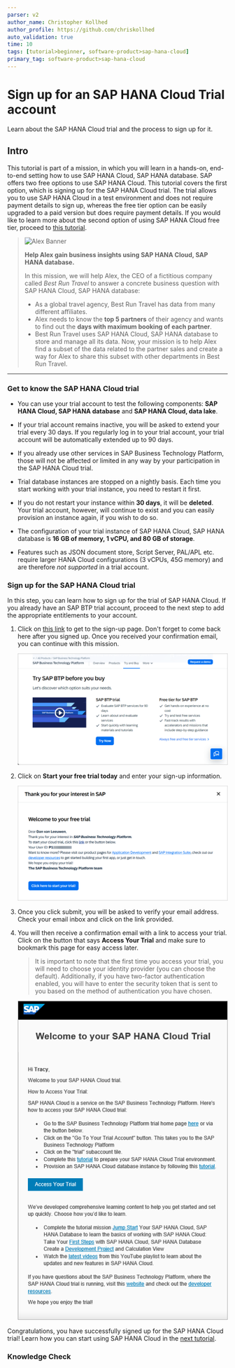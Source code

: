 ```yaml
---
parser: v2
author_name: Christopher Kollhed
author_profile: https://github.com/chriskollhed
auto_validation: true
time: 10
tags: [tutorial>beginner, software-product>sap-hana-cloud]
primary_tag: software-product>sap-hana-cloud
---
```


# Sign up for an SAP HANA Cloud Trial account 
<!-- description --> Learn about the SAP HANA Cloud trial and the process to sign up for it.

## Intro
This tutorial is part of a mission, in which you will learn in a hands-on, end-to-end setting how to use SAP HANA Cloud, SAP HANA database. SAP offers two free options to use SAP HANA Cloud. This tutorial covers the first option, which is signing up for the SAP HANA Cloud trial. The trial allows you to use SAP HANA Cloud in a test environment and does not require payment details to sign up, whereas the free tier option can be easily upgraded to a paid version but does require payment details. If you would like to learn more about the second option of using SAP HANA Cloud free tier, proceed to [this tutorial](hana-cloud-mission-trial-2-ft).


>![Alex Banner](banner-alex.png)
>
> **Help Alex gain business insights using SAP HANA Cloud, SAP HANA database.**
>
> In this mission, we will help Alex, the CEO of a fictitious company called *Best Run Travel* to answer a concrete business question with SAP HANA Cloud, SAP HANA database:
>
> * As a global travel agency, Best Run Travel has data from many different affiliates.
> * Alex needs to know the **top 5 partners** of their agency and wants to find out the **days with maximum booking of each partner**.
> * Best Run Travel uses SAP HANA Cloud, SAP HANA database to store and manage all its data. Now, your mission is to help Alex find a subset of the data related to the partner sales and create a way for Alex to share this subset with other departments in Best Run Travel.


---

  ### Get to know the SAP HANA Cloud trial
-	You can use your trial account to test the following components: **SAP HANA Cloud, SAP HANA database** and **SAP HANA Cloud, data lake**.

-	If your trial account remains inactive, you will be asked to extend your trial every 30 days. If you regularly log in to your trial account, your trial account will be automatically extended up to 90 days.

-	If you already use other services in SAP Business Technology Platform, those will not be affected or limited in any way by your participation in the SAP HANA Cloud trial.

-	Trial database instances are stopped on a nightly basis. Each time you start working with your trial instance, you need to restart it first.

-	If you do not restart your instance within **30 days**, it will be **deleted**. Your trial account, however, will continue to exist and you can easily provision an instance again, if you wish to do so.

-	The configuration of your trial instance of SAP HANA Cloud, SAP HANA database is **16 GB of memory, 1 vCPU, and 80 GB of storage**.

-   Features such as JSON document store, Script Server, PAL/APL etc. require larger HANA Cloud configurations (3 vCPUs, 45G memory) and are therefore *not supported* in a trial account.


### Sign up for the SAP HANA Cloud trial
In this step, you can learn how to sign up for the trial of SAP HANA Cloud. If you already have an SAP BTP trial account, proceed to the next step to add the appropriate entitlements to your account.


1.	Click on [this link](https://www.sap.com/cmp/td/sap-hana-cloud-trial.html) to get to the sign-up page. Don't forget to come back here after you signed up. Once you received your confirmation email, you can continue with this mission.

    ![Screenshot Trial signup1](ss-01-trial-Signup1.png)

2.	Click on **Start your free trial today** and enter your sign-up information.

    ![Screenshot Trial signup2](ss-02-Trial-Signup2.png)

3.	Once you click submit, you will be asked to verify your email address. Check your email inbox and click on the link provided.

4.	You will then receive a confirmation email with a link to access your trial. Click on the button that says **Access Your Trial** and make sure to bookmark this page for easy access later.

    >It is important to note that the first time you access your trial, you will need to choose your identity provider (you can choose the default). Additionally, if you have two-factor authentication enabled, you will have to enter the security token that is sent to you based on the method of authentication you have chosen.

    ![Screenshot Trial signup3](welcome-email-new.png)

Congratulations, you have successfully signed up for the SAP HANA Cloud trial! Learn how you can start using SAP HANA Cloud in the [next tutorial](hana-cloud-mission-trial-2).


### Knowledge Check
